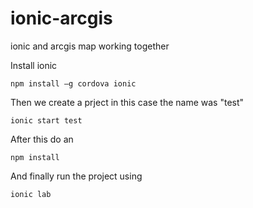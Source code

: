 # ionic-arcgis
ionic and arcgis map working together 

Install ionic 

```npm install –g cordova ionic```

Then we create a prject in this case the name was "test"

```ionic start test```

After this do an 

```npm install```

And finally run the project using

```ionic lab```
